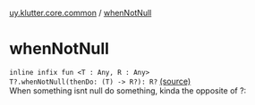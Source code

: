 [uy.klutter.core.common](index.md) / [whenNotNull](.)


# whenNotNull
<code>inline infix fun <T : Any, R : Any> T?.whenNotNull(thenDo: (T) -> R?): R?</code> [(source)](https://github.com/kohesive/klutter/blob/master/core-jdk6/src/main/kotlin/uy/klutter/core/common/Common.kt#L50)<br/>
When something isnt null do something, kinda the opposite of ?:


